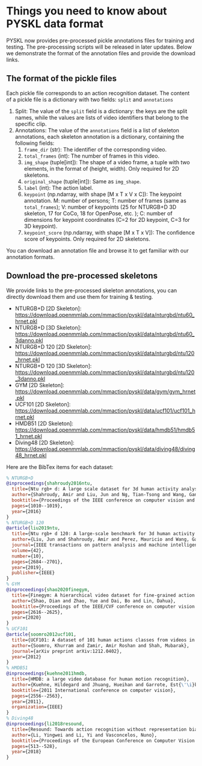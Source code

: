 # Things you need to know about PYSKL data format

PYSKL now provides pre-processed pickle annotations files for training and testing. The pre-processing scripts will be released in later updates. Below we demonstrate the format of the annotation files and provide the download links.

## The format of the pickle files

Each pickle file corresponds to an action recognition dataset. The content of a pickle file is a dictionary with two fields: `split` and `annotations`

1. Split: The value of the `split` field is a dictionary: the keys are the split names, while the values are lists of video identifiers that belong to the specific clip.
2. Annotations: The value of the `annotations` field is a list of skeleton annotations, each skeleton annotation is a dictionary, containing the following fields:
   1. `frame_dir` (str): The identifier of the corresponding video.
   2. `total_frames` (int): The number of frames in this video.
   3. `img_shape` (tuple[int]): The shape of a video frame, a tuple with two elements, in the format of (height, width). Only required for 2D skeletons.
   4. `original_shape` (tuple[int]): Same as `img_shape`.
   5. `label` (int): The action label.
   6. `keypoint` (np.ndarray, with shape [M x T x V x C]): The keypoint annotation. M: number of persons; T: number of frames (same as `total_frames`); V: number of keypoints (25 for NTURGB+D 3D skeleton, 17 for CoCo, 18 for OpenPose, etc. ); C: number of dimensions for keypoint coordinates (C=2 for 2D keypoint, C=3 for 3D keypoint).
   7. `keypoint_score` (np.ndarray, with shape [M x T x V]): The confidence score of keypoints. Only required for 2D skeletons.

You can download an annotation file and browse it to get familiar with our annotation formats.

## Download the pre-processed skeletons

We provide links to the pre-processed skeleton annotations, you can directly download them and use them for training & testing.

- NTURGB+D [2D Skeleton]: https://download.openmmlab.com/mmaction/pyskl/data/nturgbd/ntu60_hrnet.pkl
- NTURGB+D [3D Skeleton]: https://download.openmmlab.com/mmaction/pyskl/data/nturgbd/ntu60_3danno.pkl
- NTURGB+D 120 [2D Skeleton]: https://download.openmmlab.com/mmaction/pyskl/data/nturgbd/ntu120_hrnet.pkl
- NTURGB+D 120 [3D Skeleton]: https://download.openmmlab.com/mmaction/pyskl/data/nturgbd/ntu120_3danno.pkl
- GYM [2D Skeleton]: https://download.openmmlab.com/mmaction/pyskl/data/gym/gym_hrnet.pkl
- UCF101 [2D Skeleton]: https://download.openmmlab.com/mmaction/pyskl/data/ucf101/ucf101_hrnet.pkl
- HMDB51 [2D Skeleton]: https://download.openmmlab.com/mmaction/pyskl/data/hmdb51/hmdb51_hrnet.pkl
- Diving48 [2D Skeleton]: https://download.openmmlab.com/mmaction/pyskl/data/diving48/diving48_hrnet.pkl

Here are the BibTex items for each dataset:

```BibTex
% NTURGB+D
@inproceedings{shahroudy2016ntu,
  title={Ntu rgb+ d: A large scale dataset for 3d human activity analysis},
  author={Shahroudy, Amir and Liu, Jun and Ng, Tian-Tsong and Wang, Gang},
  booktitle={Proceedings of the IEEE conference on computer vision and pattern recognition},
  pages={1010--1019},
  year={2016}
}
% NTURGB+D 120
@article{liu2019ntu,
  title={Ntu rgb+ d 120: A large-scale benchmark for 3d human activity understanding},
  author={Liu, Jun and Shahroudy, Amir and Perez, Mauricio and Wang, Gang and Duan, Ling-Yu and Kot, Alex C},
  journal={IEEE transactions on pattern analysis and machine intelligence},
  volume={42},
  number={10},
  pages={2684--2701},
  year={2019},
  publisher={IEEE}
}
% GYM
@inproceedings{shao2020finegym,
  title={Finegym: A hierarchical video dataset for fine-grained action understanding},
  author={Shao, Dian and Zhao, Yue and Dai, Bo and Lin, Dahua},
  booktitle={Proceedings of the IEEE/CVF conference on computer vision and pattern recognition},
  pages={2616--2625},
  year={2020}
}
% UCF101
@article{soomro2012ucf101,
  title={UCF101: A dataset of 101 human actions classes from videos in the wild},
  author={Soomro, Khurram and Zamir, Amir Roshan and Shah, Mubarak},
  journal={arXiv preprint arXiv:1212.0402},
  year={2012}
}
% HMDB51
@inproceedings{kuehne2011hmdb,
  title={HMDB: a large video database for human motion recognition},
  author={Kuehne, Hildegard and Jhuang, Hueihan and Garrote, Est{\'\i}baliz and Poggio, Tomaso and Serre, Thomas},
  booktitle={2011 International conference on computer vision},
  pages={2556--2563},
  year={2011},
  organization={IEEE}
}
% Diving48
@inproceedings{li2018resound,
  title={Resound: Towards action recognition without representation bias},
  author={Li, Yingwei and Li, Yi and Vasconcelos, Nuno},
  booktitle={Proceedings of the European Conference on Computer Vision (ECCV)},
  pages={513--528},
  year={2018}
}
```
